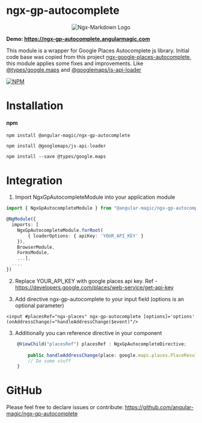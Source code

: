 # ngx-gp-autocomplete
<p align="center">
  <img alt="Ngx-Markdown Logo" src="https://ngx-validator.angularmagic.com/assets/cover.png">
</p>

**Demo: https://ngx-gp-autocomplete.angularmagic.com**

This module is a wrapper for Google Places Autocomplete js library. Initial code base was copied from this project
[ngx-google-places-autocomplete](https://www.npmjs.com/package/ngx-google-places-autocomplete), this module applies some fixes and improvements.
Like [@types/google.maps](https://www.npmjs.com/package/@types/google.maps) and [@googlemaps/js-api-loader](https://www.npmjs.com/package/@googlemaps/js-api-loader)

[![NPM](https://nodei.co/npm/@angular-magic/ngx-gp-autocomplete.png)](https://nodei.co/npm/@angular-magic/ngx-gp-autocomplete/)

# Installation
#### npm
```
npm install @angular-magic/ngx-gp-autocomplete
```

```
npm install @googlemaps/js-api-loader
```

```
npm install --save @types/google.maps
```


# Integration
1. Import NgxGpAutocompleteModule into your application module

```ts
import { NgxGpAutocompleteModule } from "@angular-magic/ngx-gp-autocomplete";

@NgModule({
  imports: [
    NgxGpAutocompleteModule.forRoot(
        { loaderOptions: { apiKey: 'YOUR_API_KEY' } 
    }),
    BrowserModule,
    FormsModule,
    ...],
  ....
})
```
2. Replace YOUR_API_KEY with google places api key. Ref - https://developers.google.com/places/web-service/get-api-key

2. Add directive ngx-gp-autocomplete to your input field (options is an optional parameter)
```
<input #placesRef="ngx-places" ngx-gp-autocomplete [options]='options' (onAddressChange)="handleAddressChange($event)"/>
```
3. Additionally you can reference directive in your component
```ts
    @ViewChild("placesRef") placesRef : NgxGpAutocompleteDirective;
    
        public handleAddressChange(place: google.maps.places.PlaceResult) {
        // Do some stuff
    }
```

# GitHub
Please feel free to declare issues or contribute: https://github.com/angular-magic/ngx-gp-autocomplete
